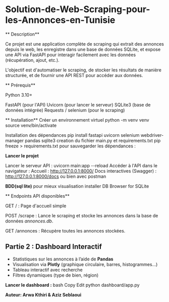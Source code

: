 # Solution-de-Web-Scraping-pour-les-Annonces-en-Tunisie

** Description**

Ce projet est une application complète de scraping qui extrait des annonces depuis le web, les enregistre dans une base de données SQLite, et expose une API via FastAPI pour interagir facilement avec les données (récupération, ajout, etc.).

L'objectif est d'automatiser le scraping, de stocker les résultats de manière structurée, et de fournir une API REST pour accéder aux données.

** Prérequis**

Python 3.10+

FastAPI (pour l'API)
Uvicorn (pour lancer le serveur)
SQLite3 (base de données intégrée)
Requests / selenium (pour le scraping)

** Installation**
Créer un environnement virtuel 
 python -m venv venv
 source venv/bin/activate
 
 Installation des dépendances
 pip install fastapi uvicorn selenium webdriver-manager pandas sqlite3
 creation du fichier main.py et requirements.txt
 pip freeze > requirements.txt  pour  sauvegarder les dépendances :

  **Lancer le projet**

Lancer le serveur API :  uvicorn main:app --reload
Accéder à l'API dans le navigateur :
      Accueil : http://127.0.0.1:8000/
      Docs interactives (Swagger) : http://127.0.0.1:8000/docs
ou bien avec postman

**BDD(sql lite)**
pour mieux visualisation installer DB Browser for SQLite


 ** Endpoints API disponibles**

GET / : Page d'accueil simple

POST /scrape : Lance le scraping et stocke les annonces dans la base de données _annonces.db_.

GET /annonces : Récupère toutes les annonces stockées.

##  Partie 2 : Dashboard Interactif

- Statistiques sur les annonces à l’aide de **Pandas**
- Visualisation via **Plotly** (graphique circulaire, barres, histogrammes…)
- Tableau interactif avec recherche
- Filtres dynamiques (type de bien, région)
  
**Lancer le dashboard :**
bash
Copy
Edit
python dashboard/app.py

****Auteur**:
  Arwa Kthiri &
  Aziz Seblaoui**

